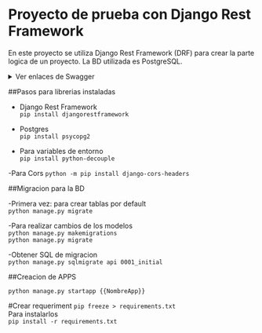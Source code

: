 <h1>Proyecto de prueba con Django Rest Framework</h1>

En este proyecto se utiliza Django Rest Framework (DRF) para crear la parte logica de un proyecto. La BD utilizada es PostgreSQL.

<details>
  <summary>Ver enlaces de Swagger</summary>
  
  [Swagger2](https://mvnrepository.com/artifact/io.springfox/springfox-swagger2) <br>
  [Swagger UI](https://mvnrepository.com/artifact/io.springfox/springfox-swagger-ui)
</details>

##Pasos para librerias instaladas

- Django Rest Framework <br>
`pip install djangorestframework`

- Postgres <br>
`pip install psycopg2`

- Para variables de entorno<br>
``pip install python-decouple``

-Para Cors
`python -m pip install django-cors-headers`

##Migracion para la BD

-Primera vez: para crear tablas por default<br>
`python manage.py migrate`

-Para realizar cambios de los modelos<br>
`python manage.py makemigrations`<br>
`python manage.py migrate`

-Obtener SQL de migracion<br>
`python manage.py sqlmigrate api 0001_initial`

##Creacion de APPS

`python manage.py startapp {{NombreApp}}`

#Crear requeriment
`pip freeze > requirements.txt`<br>
Para instalarlos<br>
`pip install -r requirements.txt`